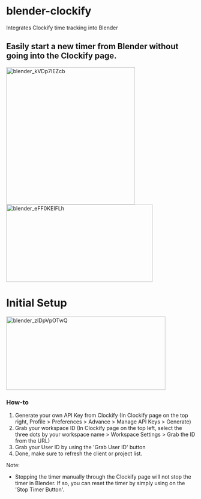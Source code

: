 # blender-clockify
Integrates Clockify time tracking into Blender

## Easily start a new timer from Blender without going into the Clockify page.
<img width="343" height="366" alt="blender_kVDp7IEZcb" src="https://github.com/user-attachments/assets/2285aa7f-a6ce-4c9a-b05e-b6bf7edc3527" />

<img width="390" height="207" alt="blender_eFF0KEIFLh" src="https://github.com/user-attachments/assets/35d596ab-aacb-4c10-b382-eb3f8603f910" />

# Initial Setup
<img width="424" height="196" alt="blender_zIDpVpOTwQ" src="https://github.com/user-attachments/assets/657ff21b-a16c-46f1-9f61-75f6c26c74cc" />

### How-to
1. Generate your own API Key from Clockify (In Clockify page on the top right, Profile > Preferences > Advance > Manage API Keys > Generate)
2. Grab your workspace ID (In Clockify page on the top left, select the three dots by your workspace name > Workspace Settings > Grab the ID from the URL)
3. Grab your User ID by using the 'Grab User ID' button
4. Done, make sure to refresh the client or project list.

Note:
- Stopping the timer manually through the Clockify page will not stop the timer in Blender. If so, you can reset the timer by simply using on the 'Stop Timer Button'.
